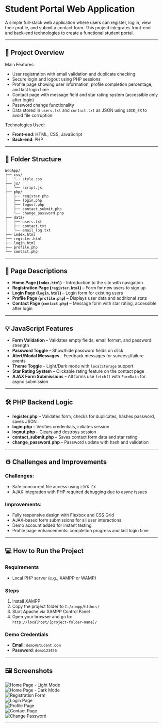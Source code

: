 # Student Portal Web Application

A simple full-stack web application where users can register, log in, view their profile, and submit a contact form. This project integrates front-end and back-end technologies to create a functional student portal.

---

## 🚀 Project Overview

Main Features:
- User registration with email validation and duplicate checking
- Secure login and logout using PHP sessions
- Profile page showing user information, profile completion percentage, and last login time
- Contact page with message field and star rating system (accessible only after login)
- Password change functionality
- Data stored in `users.txt` and `contact.txt` as JSON using `LOCK_EX` to avoid file corruption

Technologies Used:
- **Front-end**: HTML, CSS, JavaScript  
- **Back-end**: PHP

---

## 📁 Folder Structure

```plaintext
WebApp/
├── css/
│   └── style.css
├── js/
│   └── script.js
├── php/
│   ├── register.php
│   ├── login.php
│   ├── logout.php
│   ├── contact_submit.php
│   └── change_password.php
├── data/
│   ├── users.txt
│   ├── contact.txt
│   └── email_log.txt
├── index.html
├── register.html
├── login.html
├── profile.php
└── contact.php
```

---

## 📄 Page Descriptions

- **Home Page (`index.html`)** – Introduction to the site with navigation  
- **Registration Page (`register.html`)** – Form for new users to sign up  
- **Login Page (`login.html`)** – Login form for existing users  
- **Profile Page (`profile.php`)** – Displays user data and additional stats  
- **Contact Page (`contact.php`)** – Message form with star rating, accessible after login  

---

## 💡 JavaScript Features

- **Form Validation** – Validates empty fields, email format, and password strength  
- **Password Toggle** – Show/hide password fields on click  
- **Alert/Modal Messages** – Feedback messages for success/failure events  
- **Theme Toggle** – Light/Dark mode with `localStorage` support  
- **Star Rating System** – Clickable rating feature on the contact page  
- **AJAX Form Submissions** – All forms use `fetch()` with `FormData` for async submission  

---

## 🛠️ PHP Backend Logic

- **register.php** – Validates form, checks for duplicates, hashes password, saves JSON  
- **login.php** – Verifies credentials, initiates session  
- **logout.php** – Clears and destroys session  
- **contact_submit.php** – Saves contact form data and star rating  
- **change_password.php** – Password update with hash and validation  

---

## ⚙️ Challenges and Improvements

### Challenges:
- Safe concurrent file access using `LOCK_EX`
- AJAX integration with PHP required debugging due to async issues

### Improvements:
- Fully responsive design with Flexbox and CSS Grid  
- AJAX-based form submissions for all user interactions  
- Demo account added for instant testing  
- Profile page enhancements: completion progress and last login time  

---

## 💻 How to Run the Project

### Requirements
- Local PHP server (e.g., XAMPP or WAMP)

### Steps
1. Install XAMPP  
2. Copy the project folder to `C:/xampp/htdocs/`  
3. Start Apache via XAMPP Control Panel  
4. Open your browser and go to:  
   `http://localhost/[project-folder-name]/`

### Demo Credentials
- **Email**: `demo@student.com`  
- **Password**: `demo123456`

---

## 🖼️ Screenshots

![Home Page - Light Mode](images/home_light.png)  
![Home Page - Dark Mode](images/home_dark.png)  
![Registration Form](images/registration_form.png)  
![Login Page](images/login.png)  
![Profile Page](images/profile_stats.png)  
![Contact Page](images/contact_rating.png)  
![Change Password](images/change_password.png)  

---
